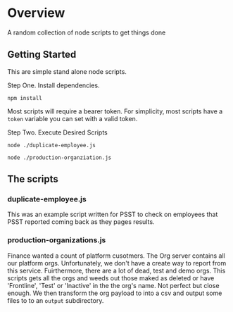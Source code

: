 # Overview
A random collection of node scripts to get things done

## Getting Started
This are simple stand alone node scripts.  

Step One. Install dependencies.
```
npm install
```

Most scripts will require a bearer token.  For simplicity, most scripts have a `token` variable you can set with a valid token.


Step Two.  Execute Desired Scripts
```
node ./duplicate-employee.js
```

```
node ./production-organziation.js
```


## The scripts

### duplicate-employee.js
This was an example script written for PSST to check on employees that PSST reported coming back as they pages results.

### production-organizations.js
Finance wanted a count of platform cusotmers.  The Org server contains all our platform orgs.  Unfortunately, we don't have a create way to report from this service.  Fuirthermore, there are a lot of dead, test and demo orgs.  This scripts gets all the orgs and weeds out those maked as deleted or have 'Frontline', 'Test' or 'Inactive' in the the org's name.  Not perfect but close enough.  We then transform the org payload to into a csv and output some files to to an `output` subdirectory.



